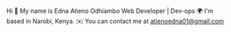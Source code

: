 Hi 👋 My name is Edna Atieno Odhiambo
Web Developer | Dev-ops
🌍 I'm based in Narobi, Kenya.
✉️ You can contact me at atienoedna01@gmail.com
